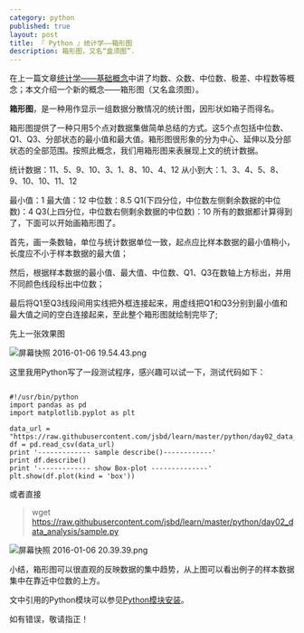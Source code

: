 ```yaml
---
category: python
published: true
layout: post
title: 『 Python 』统计学——箱形图
description: 箱形图，又名“盒须图”.
---
```


在上一篇文章[统计学——基础概念](../Intro-Statistics/)中讲了均数、众数、中位数、极差、中程数等概念；本文介绍一个新的概念——箱形图（又名盒须图）。

**箱形图**，是一种用作显示一组数据分散情况的统计图，因形状如箱子而得名。

箱形图提供了一种只用5个点对数据集做简单总结的方式。这5个点包括中位数、Q1、Q3、分部状态的最小值和最大值。箱形图很形象的分为中心、延伸以及分部状态的全部范围。按照此概念，我们用箱形图来表展现上文的统计数据。

统计数据：11、5、9、10、3、1、8、10、4、12
从小到大：1、3、4、5、8、9、10、10、11、12

最小值：1
最大值：12
中位数：8.5
Q1(下四分位，中位数左侧剩余数据的中位数)：4
Q3(上四分位，中位数右侧剩余数据的中位数)：10
所有的数据都计算得到了，下面可以开始画箱形图了。

首先，画一条数轴，单位与统计数据单位一致，起点应比样本数据的最小值稍小，长度应不小于样本数据的最大值；

然后，根据样本数据的最小值、最大值、中位数、Q1、Q3在数轴上方标出，并用不同颜色线段标出中位数；

最后将Q1至Q3线段间用实线把外框连接起来，用虚线把Q1和Q3分别到最小值和最大值之间的空白连接起来，至此整个箱形图就绘制完毕了;

先上一张效果图

![屏幕快照 2016-01-06 19.54.43.png](../images/py_web/1395995-b2c487a946192cf0.png)

这里我用Python写了一段测试程序，感兴趣可以试一下，测试代码如下：

<pre><code>
#!/usr/bin/python
import pandas as pd
import matplotlib.pyplot as plt

data_url = "https://raw.githubusercontent.com/jsbd/learn/master/python/day02_data_analysis/sample.csv"
df = pd.read_csv(data_url)
print '------------- sample describe()------------'
print df.describe()
print '------------- show Box-plot --------------'
plt.show(df.plot(kind = 'box'))
</code></pre>

或者直接
> wget https://raw.githubusercontent.com/jsbd/learn/master/python/day02_data_analysis/sample.py


![屏幕快照 2016-01-06 20.39.39.png](../images/py_web/1395995-bc5bc3c91964a068.png)

小结，箱形图可以很直观的反映数据的集中趋势，从上图可以看出例子的样本数据集中在靠近中位数的上方。

文中引用的Python模块可以参见[Python模块安装](https://jsbd.github.io/Install-Python-Module)。

如有错误，敬请指正！
